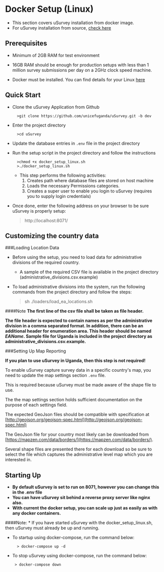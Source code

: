 Docker Setup (Linux)
===================

* This section covers uSurvey installation from docker image. 
* For uSurvey installation from source, [check here](./installation.md)


Prerequisites
------------- 

* Minimum of 2GB RAM for test environment 

* 16GB RAM should be enough for production setups with less than 1 million survey submissions per day on a 2GHz clock speed machine.

* Docker must be installed. You can find details for your Linux [here](https://docs.docker.com/engine/installation/)


Quick Start
-----------

* Clone the uSurvey Application from Github 

        >git clone https://github.com/unicefuganda/uSurvey.git -b dev


* Enter the project directory 

        >cd uSurvey

* Update the database entries in `.env` file in the project directory
        
* Run the setup script in the project directory and follow the instructions

        >chmod +x docker_setup_linux.sh
        >./docker_setup_linux.sh
        
    * This step performs the following activities:
        1. Creates path where database files are stored on host machine
        2. Loads the necessary Permissions categories.
        3. Creates a super user to enable you login to uSurvey (requires you to supply login credentials)

* Once done, enter the following address on your browser to be sure uSurvey is properly setup:
    
    > http://localhost:8071/



Customizing the country data
----------------------------
       
###Loading Location Data
       
* Before using the setup, you need to load data for administrative divisions of the required country.

    * A sample of the required CSV file is available in the project directory (administrative_divisions.csv.example)

* To load administrative divisions into the system, run the following commands from the project directory and follow the steps:
    
    >sh ./loaders/load_ea_locations.sh

####Note
**The first line of the csv file shall be taken as file header.** 

**The file header is expected to contain names as per the administrative division in a comma separated format. In addition, there can be an additional header for enumeration area. This header should be named *EAName*. Sample file for Uganda is included in the project directory as administrative_divisions.csv.example.**


###Setting Up Map Reporting

**If you plan to use uSurvey in Uganda, then this step is not required!**

To enable uSurvey capture survey data in a specific country's map, you need to update the map settings section ``.env`` file.

This is required because uSurvey must be made aware of the shape file to use. 

The the map settings section holds sufficient documentation on the purpose of each settings field.

The expected GeoJson files should be compatible with specification at [http://geojson.org/geojson-spec.html](http://geojson.org/geojson-spec.html)

The GeoJson file for your country most likely can be downloaded from [https://mapzen.com/data/borders/](https://mapzen.com/data/borders/).

Several shape files are presented there for each download so be sure to select the file which captures the administrative level map which you are interested in.


Starting Up
-----------

* **By default uSurvey is set to run on 8071, however you can change this in the .env file**
* **You can have uSurvey sit behind a reverse proxy server like nginx also.**
* **With current the docker setup, you can scale up just as easily as with any docker containers.**

####Note:
    * If you have started uSurvey with the docker_setup_linux.sh, then uSurvey must already be up and running.

* To startup using docker-compose, run the command below:

        > docker-compose up -d
        
* To stop uSurvey using docker-compose, run the command below:
        
       > docker-compose down
